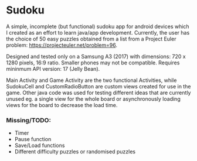 # Sudoku
A simple, incomplete (but functional) sudoku app for android devices which I created as an effort to learn java/app development. Currently, the user has the choice of 50 easy puzzles obtained from a list from a Project Euler problem: https://projecteuler.net/problem=96. 

Designed and tested only on a Samsung A3 (2017) with dimensions: 720 x 1280 pixels, 16:9 ratio. Smaller phones may not be compatible. Requires mininmum API version: 17 (Jelly Bean).

Main Activity and Game Activity are the two functional Activities, while SudokuCell and CustomRadioButton are custom views created for use in the game. Other java code was used for testing different ideas that are currently unused eg. a single view for the whole board or asynchronously loading views for the board to decrease the load time. 

### Missing/TODO:
- Timer
- Pause function
- Save/Load functions
- Different difficulty puzzles or randomised puzzles

